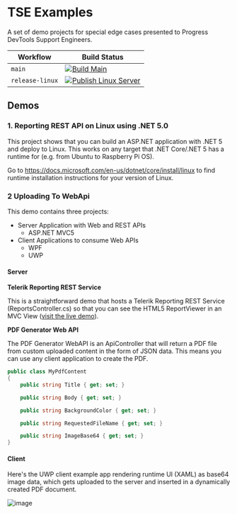 # TSE Examples

A set of demo projects for special edge cases presented to Progress DevTools Support Engineers.

| Workflow      | Build Status |
|---------------|--------------|
| `main`         | [![Build Main](https://github.com/LanceMcCarthy/TseExamples/actions/workflows/main.yml/badge.svg)](https://github.com/LanceMcCarthy/TseExamples/actions/workflows/main.yml)                             |
| `release-linux` | [![Publish Linux Server](https://github.com/LanceMcCarthy/TseExamples/actions/workflows/release-linux.yml/badge.svg)](https://github.com/LanceMcCarthy/TseExamples/actions/workflows/release-linux.yml) |

## Demos

### 1. Reporting REST API on Linux using .NET 5.0

This project shows that you can build an ASP.NET application  with .NET 5 and deploy to Linux. This works on any target that .NET Core/.NET 5 has a runtime for (e.g. from Ubuntu to Raspberry Pi OS).

Go to https://docs.microsoft.com/en-us/dotnet/core/install/linux to find runtime installation instructions for your version of Linux.

### 2 Uploading To WebApi

This demo contains three projects:

- Server Application with Web and REST APIs
  - ASP.NET MVC5
- Client Applications to consume Web APIs
  - WPF
  - UWP

#### Server

**Telerik Reporting REST Service**

This is a straightforward demo that hosts a Telerik Reporting REST Service (ReportsController.cs) so that you can see the HTML5 ReportViewer in an MVC View ([visit the live demo](http://webapifortelerikdemos.azurewebsites.net/Home/ReportViewerView)).

**PDF Generator Web API**

The PDF Generator WebAPI is an ApiController that will return a PDF file from custom uploaded content in the form of JSON data. This means you can use any client application to create the PDF.

```csharp
public class MyPdfContent
{
    public string Title { get; set; }

    public string Body { get; set; }

    public string BackgroundColor { get; set; }

    public string RequestedFileName { get; set; }

    public string ImageBase64 { get; set; }
}
```

#### Client

Here's the UWP client example app rendering runtime UI (XAML) as base64 image data, which gets uploaded to the server and inserted in a dynamically created PDF document.


![image](https://user-images.githubusercontent.com/3520532/47941263-d3e83680-dec3-11e8-8020-148c385cb11e.png)
